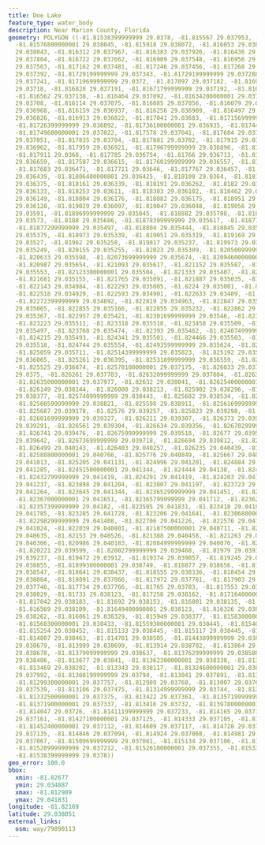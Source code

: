 ```yaml
---
title: Doe Lake
feature_type: water_body
description: Near Marion County, Florida
geometry: POLYGON ((-81.81538399999999 29.0378, -81.815567 29.037953, -81.815648 29.038007,
  -81.81576800000001 29.038045, -81.815918 29.038072, -81.816053 29.038071, -81.81613400000001
  29.038043, -81.816312 29.037967, -81.816383 29.037926, -81.816436 29.037873, -81.816507
  29.037804, -81.816722 29.037662, -81.816909 29.037548, -81.816956 29.037526, -81.817049
  29.037503, -81.817162 29.037481, -81.817246 29.037456, -81.817268 29.037431, -81.817283
  29.037392, -81.81729199999999 29.037343, -81.81729199999999 29.037288, -81.817257
  29.037241, -81.81719699999999 29.0372, -81.817097 29.037182, -81.81695000000001
  29.03718, -81.816828 29.037191, -81.81671799999999 29.037192, -81.816649 29.037173,
  -81.816562 29.037138, -81.816464 29.037092, -81.81634200000001 29.037079, -81.816211
  29.03708, -81.816114 29.037075, -81.816085 29.037056, -81.816079 29.03702, -81.816103
  29.036968, -81.816159 29.036937, -81.816256 29.036909, -81.816497 29.036855, -81.81676299999999
  29.036826, -81.816913 29.036822, -81.817041 29.03683, -81.81715699999999 29.036854,
  -81.81726399999999 29.036892, -81.81736100000001 29.036935, -81.817449 29.037003,
  -81.81749600000001 29.037022, -81.817578 29.037041, -81.817684 29.037052, -81.817763
  29.037051, -81.817835 29.03704, -81.817881 29.03702, -81.817915 29.036987, -81.81793399999999
  29.036962, -81.817959 29.036921, -81.81796799999999 29.036896, -81.817949 29.036843,
  -81.817911 29.0368, -81.817785 29.036754, -81.81766 29.036713, -81.81759700000001
  29.036659, -81.817587 29.036615, -81.81760199999999 29.036557, -81.817633 29.036505,
  -81.817683 29.036471, -81.817711 29.03646, -81.817767 29.036457, -81.81794499999999
  29.036439, -81.81806400000001 29.036425, -81.818108 29.0364, -81.81814199999999
  29.036375, -81.818161 29.036339, -81.818191 29.036262, -81.8182 29.036174, -81.818218
  29.036133, -81.818253 29.03611, -81.818303 29.036102, -81.818462 29.036112, -81.81863800000001
  29.036149, -81.818804 29.036176, -81.818882 29.036175, -81.818951 29.036155, -81.81899799999999
  29.036128, -81.819029 29.036097, -81.819047 29.036048, -81.819056 29.03599, -81.81902700000001
  29.03591, -81.81896999999999 29.035845, -81.818882 29.035788, -81.81882899999999
  29.03573, -81.8188 29.035686, -81.81878399999999 29.035617, -81.818771 29.035557,
  -81.81877299999999 29.035497, -81.818804 29.035444, -81.818845 29.035403, -81.81889099999999
  29.035375, -81.818973 29.035339, -81.819051 29.035319, -81.819169 29.035299, -81.819354
  29.03527, -81.81962 29.035258, -81.819817 29.035237, -81.819973 29.035236, -81.82008
  29.035249, -81.820155 29.035255, -81.82023 29.035309, -81.82050099999999 29.035478,
  -81.820633 29.035598, -81.82073699999999 29.035674, -81.82094600000001 29.035676,
  -81.820987 29.035654, -81.821093 29.035617, -81.821152 29.035587, -81.82119299999999
  29.035553, -81.82123300000001 29.035504, -81.821333 29.035407, -81.821544 29.035257,
  -81.821681 29.035155, -81.821765 29.035091, -81.821887 29.035035, -81.82204 29.034987,
  -81.822143 29.034984, -81.822293 29.035005, -81.8224 29.035001, -81.822456 29.034971,
  -81.822518 29.034929, -81.822593 29.034901, -81.822633 29.03489, -81.822665 29.034887,
  -81.82272399999999 29.034892, -81.822819 29.034963, -81.822847 29.035001, -81.822866
  29.035065, -81.822855 29.035166, -81.822855 29.035232, -81.822862 29.035307, -81.822897
  29.035367, -81.822957 29.035421, -81.82301699999999 29.03546, -81.823086 29.035487,
  -81.823223 29.035511, -81.823318 29.035518, -81.823458 29.035509, -81.82358600000001
  29.035497, -81.823768 29.035474, -81.82393 29.035462, -81.82407499999999 29.035475,
  -81.824215 29.035493, -81.824341 29.035501, -81.824466 29.035503, -81.82460399999999
  29.035518, -81.824744 29.035554, -81.82493599999999 29.035624, -81.825002 29.035673,
  -81.825059 29.035711, -81.82514399999999 29.035823, -81.825192 29.035947, -81.82521199999999
  29.036065, -81.825261 29.036395, -81.82531899999999 29.036559, -81.825424 29.036721,
  -81.825525 29.036874, -81.82578100000001 29.037175, -81.826033 29.037438, -81.826087
  29.0375, -81.826261 29.037703, -81.82632099999999 29.037804, -81.826356 29.037895,
  -81.82635000000001 29.037977, -81.82632 29.038041, -81.82625400000001 29.038091,
  -81.826149 29.038144, -81.826008 29.038213, -81.825902 29.038296, -81.82580299999999
  29.038377, -81.82574099999999 29.038443, -81.825682 29.038534, -81.825642 29.038655,
  -81.82560599999999 29.038821, -81.825598 29.038911, -81.82561699999999 29.039035,
  -81.825687 29.039178, -81.82576 29.039257, -81.825823 29.039298, -81.825901 29.039319,
  -81.82601699999999 29.039327, -81.826211 29.039307, -81.826373 29.039292, -81.826489
  29.039291, -81.826561 29.039304, -81.826634 29.039356, -81.82670299999999 29.039425,
  -81.826741 29.039476, -81.82675999999999 29.039518, -81.82677 29.039578, -81.826761
  29.039642, -81.82673699999999 29.039718, -81.826694 29.039812, -81.826604 29.039967,
  -81.826499 29.040143, -81.826403 29.040257, -81.826235 29.040439, -81.826083 29.040591,
  -81.82588800000001 29.040766, -81.825776 29.040849, -81.825667 29.040921, -81.82547
  29.041013, -81.825205 29.041131, -81.824996 29.041201, -81.824884 29.041231, -81.82467800000001
  29.041285, -81.82451500000001 29.041344, -81.824444 29.04138, -81.824388 29.041408,
  -81.82432799999999 29.041419, -81.824291 29.041419, -81.824203 29.041362, -81.823992
  29.041237, -81.823898 29.041204, -81.823807 29.041197, -81.823723 29.041211, -81.823667
  29.041264, -81.823645 29.041344, -81.82365299999999 29.041451, -81.823656 29.041558,
  -81.82367000000001 29.041651, -81.82365799999999 29.041712, -81.823621 29.041781,
  -81.82357399999999 29.04182, -81.823505 29.041831, -81.823418 29.041823, -81.823345
  29.041785, -81.823285 29.041728, -81.823206 29.041641, -81.82306800000001 29.041496,
  -81.82298299999999 29.041408, -81.822706 29.041226, -81.822576 29.041127, -81.822435
  29.041024, -81.822039 29.040801, -81.82187500000001 29.040711, -81.82175599999999
  29.040635, -81.82153 29.040526, -81.821388 29.040458, -81.821263 29.040385, -81.821146
  29.040306, -81.820986 29.040183, -81.82084999999999 29.040076, -81.820677 29.039948,
  -81.820221 29.039599, -81.82002799999999 29.039468, -81.81979 29.039324, -81.819661
  29.039237, -81.819472 29.03912, -81.819374 29.039057, -81.819245 29.038948, -81.819125
  29.038855, -81.81899300000001 29.038749, -81.818877 29.038656, -81.81875700000001
  29.038547, -81.818641 29.038437, -81.818555 29.038336, -81.818454 29.038207, -81.818353
  29.038084, -81.818091 29.037866, -81.817972 29.037781, -81.817903 29.037754, -81.81784
  29.037746, -81.817734 29.037766, -81.81765 29.03783, -81.817553 29.037927, -81.817432
  29.038029, -81.81733 29.038123, -81.817258 29.038162, -81.81716400000001 29.038177,
  -81.817042 29.038183, -81.81692 29.038153, -81.816801 29.038135, -81.81666 29.038108,
  -81.816569 29.038109, -81.81649400000001 29.038123, -81.816326 29.038193, -81.816192
  29.038262, -81.816061 29.038329, -81.815949 29.038377, -81.81583000000001 29.038407,
  -81.81568300000001 29.038433, -81.81559300000001 29.038445, -81.815405 29.03846,
  -81.815254 29.038452, -81.815133 29.038445, -81.815117 29.038445, -81.81492 29.03844,
  -81.814807 29.038463, -81.814701 29.038505, -81.81443899999999 29.038603, -81.814114
  29.038679, -81.813999 29.038699, -81.813914 29.038702, -81.813864 29.038694, -81.813839
  29.038678, -81.81379099999999 29.038637, -81.81376299999999 29.038588, -81.81371799999999
  29.038486, -81.813677 29.03841, -81.81362300000001 29.038338, -81.813563 29.038278,
  -81.813469 29.038202, -81.813343 29.038117, -81.81324600000001 29.038063, -81.81314500000001
  29.037992, -81.81308199999999 29.03794, -81.813041 29.037891, -81.813016 29.037839,
  -81.81299300000001 29.037757, -81.812989 29.03768, -81.813007 29.0376, -81.813051
  29.037539, -81.813106 29.037475, -81.81314999999999 29.03744, -81.813225 29.037409,
  -81.81332500000001 29.037375, -81.813422 29.037361, -81.81357199999999 29.037349,
  -81.81371900000001 29.037337, -81.813816 29.03732, -81.81397800000001 29.037288,
  -81.814047 29.03726, -81.81411199999999 29.037233, -81.814165 29.037197, -81.814215
  29.037161, -81.81427100000001 29.037125, -81.814333 29.037105, -81.81443 29.037104,
  -81.81452400000001 29.037112, -81.814609 29.037117, -81.814728 29.037133, -81.814762
  29.037135, -81.814846 29.037094, -81.814924 29.037068, -81.814981 29.03706, -81.81505
  29.037067, -81.81509699999999 29.037081, -81.815134 29.037106, -81.815175 29.037147,
  -81.81520999999999 29.037212, -81.81526100000001 29.037355, -81.815336 29.037607,
  -81.81538399999999 29.0378))
geo_error: 100.0
bbox:
  xmin: -81.82677
  ymin: 29.034887
  xmax: -81.812989
  ymax: 29.041831
longitude: -81.82169
latitude: 29.038051
external_links:
  osm: way/79890113
---
```

